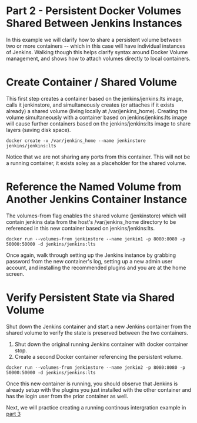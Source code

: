 # Part 2 - Persistent Docker Volumes Shared Between Jenkins Instances

In this example we will clarify how to share a persistent volume between two or more containers -- which in this case will have individual instances of Jenkins. Walking though this helps clarify syntax around Docker Volume management, and shows how to attach volumes directly to local containers.


# Create Container / Shared Volume

This first step creates a container based on the jenkins/jenkins:lts image, calls it jenkinstore, and simultaneously creates (or attaches if it exists already) a shared volume (living locally at /var/jenkins_home). Creating the volume simultaneously with a container based on jenkins/jenkins:lts image will cause further containers based on the jenkins/jenkins:lts image to share layers (saving disk space).

```
docker create -v /var/jenkins_home --name jenkinstore jenkins/jenkins:lts
```
Notice that we are not sharing any ports from this container. This will not be a running container, it exists soley as a placeholder for the shared volume.


# Reference the Named Volume from Another Jenkins Container Instance

The volumes-from flag enables the shared volume (jenkinstore) which will contain jenkins data from the host's /var/jenkins_home directory to be referenced in this new container based on jenkins/jenkins:lts.

```
docker run --volumes-from jenkinstore --name jenkin1 -p 8080:8080 -p 50000:50000 -d jenkins/jenkins:lts
```

Once again, walk through setting up the Jenkins instance by grabbing password from the new container's log, setting up a new admin user account, and installing the recommended plugins and you are at the home screen.


# Verify Persistent State via Shared Volume

Shut down the Jenkins container and start a new Jenkins container from the shared volume to verify the state is preserved between the two containers.

1. Shut down the original running Jenkins container with docker container stop.
2. Create a second Docker container referencing the persistent volume.

```
docker run --volumes-from jenkinstore --name jenkin2 -p 8080:8080 -p 50000:50000 -d jenkins/jenkins:lts
```

Once this new container is running, you should observe that Jenkins is already setup with the plugins you just installed with the other container and has the login user from the prior container as well.

Next, we will practice creating a running continous intergration example in [part 3](https://github.com/techtown-training/docker-bootcamp/blob/master/exercise/exercise6.3-jenkins-part3.md)
